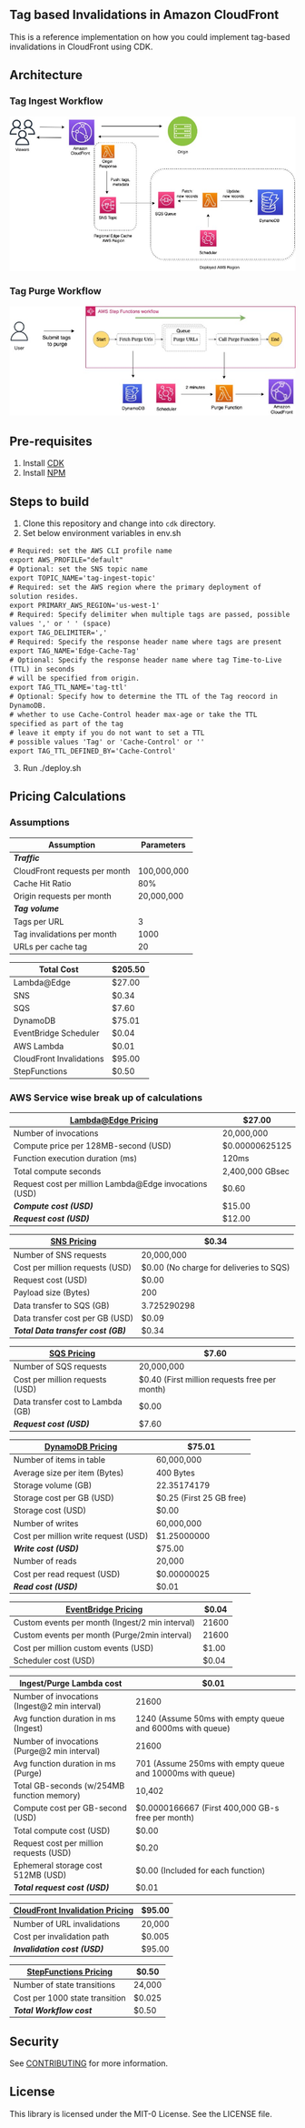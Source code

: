 ## Tag based Invalidations in Amazon CloudFront

This is a reference implementation on how you could implement tag-based invalidations in CloudFront using CDK.

## Architecture

### Tag Ingest Workflow

![Tag Ingest Workflow](/images/tag-ingest-workflow.jpeg)

### Tag Purge Workflow

![Tag Purge Workflow](/images/tag-purge-workflow.jpeg)

## Pre-requisites

1. Install [CDK](https://docs.aws.amazon.com/cdk/v2/guide/getting_started.html)
1. Install [NPM](https://docs.npmjs.com/downloading-and-installing-node-js-and-npm)

## Steps to build

1. Clone this repository and change into `cdk` directory.
1. Set below environment variables in env.sh
```
# Required: set the AWS CLI profile name
export AWS_PROFILE="default"
# Optional: set the SNS topic name
export TOPIC_NAME='tag-ingest-topic'
# Required: set the AWS region where the primary deployment of solution resides.
export PRIMARY_AWS_REGION='us-west-1'
# Required: Specify delimiter when multiple tags are passed, possible values ',' or ' ' (space)
export TAG_DELIMITER=','
# Required: Specify the response header name where tags are present
export TAG_NAME='Edge-Cache-Tag'
# Optional: Specify the response header name where tag Time-to-Live (TTL) in seconds 
# will be specified from origin.
export TAG_TTL_NAME='tag-ttl'
# Optional: Specify how to determine the TTL of the Tag reocord in DynamoDB.
# whether to use Cache-Control header max-age or take the TTL specified as part of the tag
# leave it empty if you do not want to set a TTL 
# possible values 'Tag' or 'Cache-Control' or ''
export TAG_TTL_DEFINED_BY='Cache-Control'
```
3. Run ./deploy.sh


## Pricing Calculations

### Assumptions
| Assumption | Parameters |
| --- | --- |
| ***Traffic***  |  |
| CloudFront requests per month | 100,000,000  |
| Cache Hit Ratio | 80%  |
| Origin requests per month  | 20,000,000  |
| ***Tag volume***      |  |
| Tags per URL                  | 3                      |
| Tag invalidations per month   | 1000                   |
| URLs per cache tag            | 20                     |

| Total Cost	| $205.50 |
| --- | --- |
| Lambda@Edge |	$27.00 |
| SNS |	$0.34 |
| SQS	| $7.60 |
| DynamoDB	| $75.01 |
| EventBridge Scheduler |	$0.04 |
| AWS Lambda |	$0.01 |
| CloudFront Invalidations |	$95.00 |
| StepFunctions |	$0.50 |

### AWS Service wise break up of calculations

| [Lambda@Edge Pricing](https://aws.amazon.com/lambda/pricing/)	| $27.00 |
| --- | --- |
| Number of invocations	| 20,000,000 |	
| Compute price per 128MB-second (USD) | $0.00000625125	|
| Function execution duration (ms)|	120ms |	
| Total compute seconds	| 2,400,000 GBsec |	
| Request cost per million Lambda@Edge invocations (USD) | $0.60 |
| ***Compute cost (USD)*** |	$15.00 |
| ***Request cost (USD)***	|	$12.00 |

| [SNS Pricing](https://aws.amazon.com/sns/pricing/) |		$0.34 |
| --- | --- |
| Number of SNS requests |	20,000,000 |	
| Cost per million requests (USD) |	$0.00 (No charge for deliveries to SQS)|	
| Request cost (USD)	|	$0.00 |
| Payload size (Bytes)	| 200 |	
| Data transfer to SQS (GB)	| 3.725290298 |	
| Data transfer cost per GB (USD) |	$0.09 |	
| ***Total Data transfer cost (GB)***	| $0.34 |


| [SQS Pricing](https://aws.amazon.com/sqs/pricing/) |		$7.60 |
| --- | --- |
| Number of SQS requests |	20,000,000 |	
| Cost per million requests (USD) |	$0.40 (First million requests free per month)|	
| Data transfer cost to Lambda (GB)	 |	$0.00 |
| ***Request cost (USD)*** | 	$7.60 |

| [DynamoDB Pricing](https://aws.amazon.com/dynamodb/pricing/on-demand/) |	$75.01 |
| --- | --- |
| Number of items in table	| 60,000,000	|
| Average size per item (Bytes)	| 400 Bytes |	
| Storage volume (GB) |	22.35174179	|
| Storage cost per GB (USD)	| $0.25 (First 25 GB free)|	
| Storage cost (USD)	|	$0.00 | 
| Number of writes	| 60,000,000 | 	
| Cost per million write request (USD) | $1.25000000 |	
| ***Write cost (USD)***	| 	$75.00 | 
| Number of reads	| 20,000 | 	
| Cost per read request (USD)	| $0.00000025| 	
| ***Read cost (USD)*** |		$0.01 | 

| [EventBridge Pricing](https://aws.amazon.com/eventbridge/pricing/)	|	$0.04 | 
| --- | --- |
| Custom events per month (Ingest/2 min interval) |	21600 |	
| Custom events per month (Purge/2min interval) |	21600 |
| Cost per million custom events (USD)	| $1.00 | 	
| Scheduler cost (USD) |		$0.04 |

| Ingest/Purge Lambda cost	|	$0.01 |
| --- | --- |
| Number of invocations (Ingest@2 min interval) |	21600 |	
| Avg  function  duration in ms (Ingest) | 1240 (Assume 50ms with empty queue and 6000ms with queue) |	
| Number of invocations (Purge@2 min interval) |	21600 |	
| Avg  function  duration in ms (Purge)	| 701 (Assume 250ms with empty queue and 10000ms with queue) |	
| Total GB-seconds (w/254MB function memory) |	10,402 |	
| Compute cost  per GB-second (USD)	| $0.0000166667	(First 400,000 GB-s free per month)|
| Total compute cost (USD)	|	$0.00 |
| Request cost per million requests (USD) |	$0.20 |	
| Ephemeral storage cost 512MB (USD) |	$0.00 (Included for each function)|
| ***Total request cost (USD)***	|	$0.01 |

| [CloudFront Invalidation Pricing](https://aws.amazon.com/cloudfront/pricing/)	|	$95.00 |
| --- | --- |
| Number of URL invalidations| 20,000	|
| Cost per invalidation path |	$0.005 |	
| ***Invalidation cost (USD)***	|	$95.00 |

| [StepFunctions Pricing](https://aws.amazon.com/step-functions/pricing/)	|	$0.50 |
| --- | --- |
| Number of state transitions	| 24,000	|
| Cost per 1000 state transition | $0.025 |
| ***Total Workflow cost*** |		$0.50 |

## Security

See [CONTRIBUTING](CONTRIBUTING.md#security-issue-notifications) for more information.

## License

This library is licensed under the MIT-0 License. See the LICENSE file.
